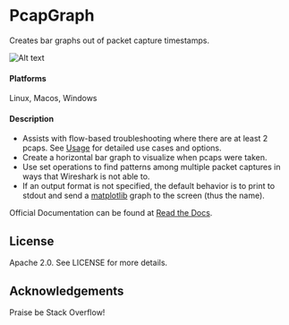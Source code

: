 # PcapGraph
Creates bar graphs out of packet capture timestamps.

![Alt text](https://github.com/pocc/pcapgraph/blob/master/examples/pcap_graph.png?raw=true "An example graph.")

#### Platforms
Linux, Macos, Windows

#### Description
* Assists with flow-based troubleshooting where there are at
  least 2 pcaps. See [Usage](https://pcapgraph.readthedocs.io/en/latest/example_usage.html) 
  for detailed use cases and options.
* Create a horizontal bar graph to visualize when pcaps were taken.
* Use set operations to find patterns among multiple packet
  captures in ways that Wireshark is not able to.
* If an output format is not specified, the default behavior is to print to
  stdout and send a [matplotlib](https://matplotlib.org/) graph to the
  screen (thus the name).


Official Documentation can be found at 
[Read the Docs](https://pcapgraph.readthedocs.io/en/latest/).

## License
Apache 2.0. See LICENSE for more details.

## Acknowledgements
Praise be Stack Overflow!